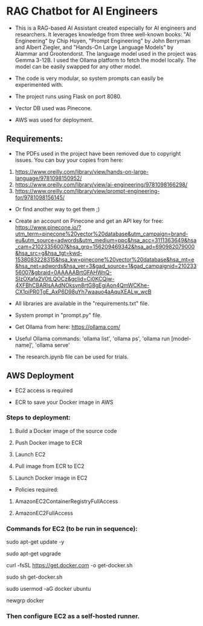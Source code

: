 # RAG Chatbot for AI Engineers

* This is a RAG-based AI Assistant created especially for AI engineers and researchers. It leverages knowledge from three well-known books: "AI Engineering" by Chip Huyen, "Prompt Engineering" by John Berryman and Albert Ziegler, and "Hands-On Large Language Models" by Alammar and Grootendorst. The language model used in the project was Gemma 3-12B. I used the Ollama platform to fetch the model locally. The model can be easily swapped for any other model.

* The code is very modular, so system prompts can easily be experimented with.

* The project runs using Flask on port 8080.

* Vector DB used was Pinecone. 

* AWS was used for deployment.

## Requirements:

* The PDFs used in the project have been removed due to copyright issues. You can buy your copies from here:
1) https://www.oreilly.com/library/view/hands-on-large-language/9781098150952/
2) https://www.oreilly.com/library/view/ai-engineering/9781098166298/
3) https://www.oreilly.com/library/view/prompt-engineering-for/9781098156145/

* Or find another way to get them ;)

* Create an account on Pinecone and get an API key for free: https://www.pinecone.io/?utm_term=pinecone%20vector%20database&utm_campaign=brand-eu&utm_source=adwords&utm_medium=ppc&hsa_acc=3111363649&hsa_cam=21023356007&hsa_grp=156209469342&hsa_ad=690982079000&hsa_src=g&hsa_tgt=kwd-1538083228315&hsa_kw=pinecone%20vector%20database&hsa_mt=e&hsa_net=adwords&hsa_ver=3&gad_source=1&gad_campaignid=21023356007&gbraid=0AAAAABrtGFAHWnQ-SIzOXafa2V0tLQOCz&gclid=Cj0KCQjw-4XFBhCBARIsAAdNOksvn8rtG8gEgiAon4QmWCKhe-CX1piPR0TgE_AxP6D98uYh7waauo4aAquXEALw_wcB

* All libraries are available in the "requirements.txt" file.

* System prompt in "prompt.py" file.

* Get Ollama from here: https://ollama.com/

* Useful Ollama commands: 'ollama list', 'ollama ps', 'ollama run [model-name]', 'ollama serve'

* The research.ipynb file can be used for trials.

## AWS Deployment

* EC2 access is required

* ECR to save your Docker image in AWS


### Steps to deployment:

1. Build a Docker image of the source code

2. Push Docker image to ECR

3. Launch EC2 

4. Pull image from ECR to EC2

5. Launch Docker image in EC2

* Policies required:

1. AmazonEC2ContainerRegistryFullAccess

2. AmazonEC2FullAccess

### Commands for EC2 (to be run in sequence):

sudo apt-get update -y

sudo apt-get upgrade

curl -fsSL https://get.docker.com -o get-docker.sh

sudo sh get-docker.sh

sudo usermod -aG docker ubuntu

newgrp docker

### Then configure EC2 as a self-hosted runner.
